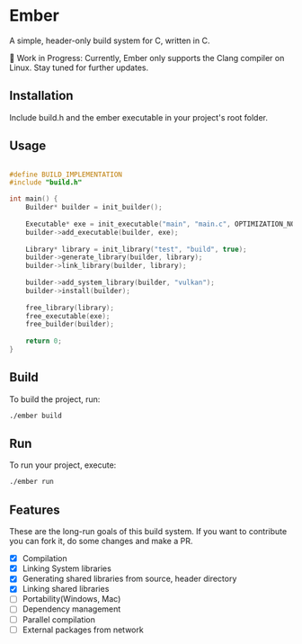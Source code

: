 # Ember
A simple, header-only build system for C, written in C.

🚧 Work in Progress: Currently, Ember only supports the Clang compiler on Linux. Stay tuned for further updates.

## Installation
Include build.h and the ember executable in your project's root folder.

## Usage

```c

#define BUILD_IMPLEMENTATION
#include "build.h"

int main() {
    Builder* builder = init_builder();
    
    Executable* exe = init_executable("main", "main.c", OPTIMIZATION_NONE);
    builder->add_executable(builder, exe);
    
    Library* library = init_library("test", "build", true);
    builder->generate_library(builder, library);
    builder->link_library(builder, library);
    
    builder->add_system_library(builder, "vulkan");
    builder->install(builder);
    
    free_library(library);
    free_executable(exe);
    free_builder(builder);
    
    return 0;
}
```

## Build
To build the project, run:

```bash
./ember build
```

## Run
To run your project, execute:

```bash
./ember run
```
## Features

These are the long-run goals of this build system. If you want to contribute you can fork it, do some changes and make a PR.

- [x] Compilation
- [x] Linking System libraries
- [x] Generating shared libraries from source, header directory
- [x] Linking shared libraries
- [ ] Portability(Windows, Mac)
- [ ] Dependency management
- [ ] Parallel compilation
- [ ] External packages from network
